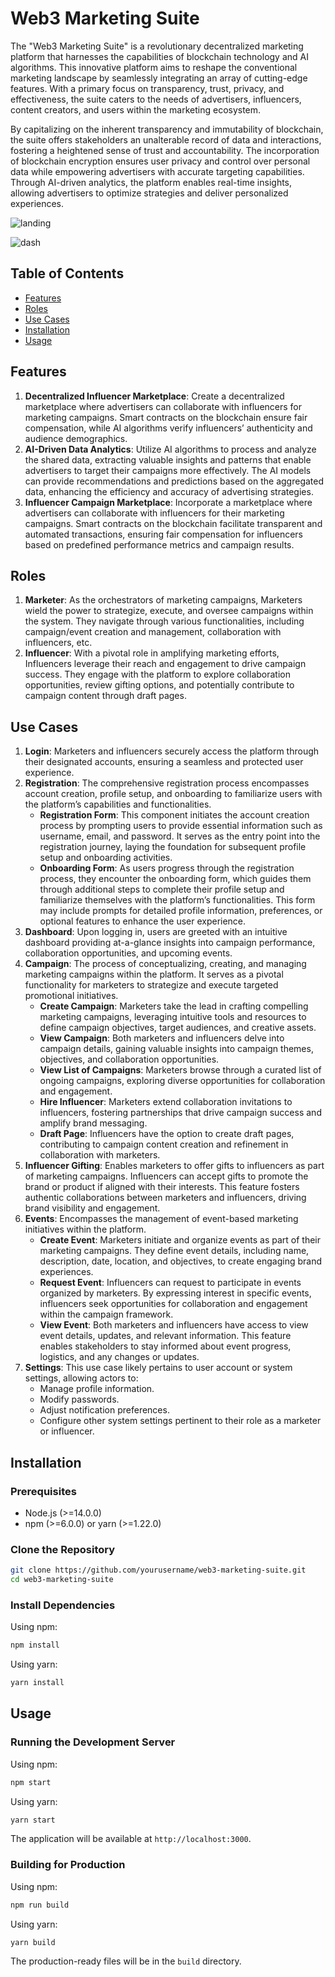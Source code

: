 
# Web3 Marketing Suite

The "Web3 Marketing Suite" is a revolutionary decentralized marketing platform that harnesses the capabilities of blockchain technology and AI algorithms. This innovative platform aims to reshape the conventional marketing landscape by seamlessly integrating an array of cutting-edge features. With a primary focus on transparency, trust, privacy, and effectiveness, the suite caters to the needs of advertisers, influencers, content creators, and users within the marketing ecosystem.


By capitalizing on the inherent transparency and immutability of blockchain, the suite offers stakeholders an unalterable record of data and interactions, fostering a heightened sense of trust and accountability. The incorporation of blockchain encryption ensures user privacy and control over personal data while empowering advertisers with accurate targeting capabilities. Through AI-driven analytics, the platform enables real-time insights, allowing advertisers to optimize strategies and deliver personalized experiences.

![landing](https://github.com/lisbangonsalves/Influverse/assets/87759764/568574fd-5875-48f7-ae7a-d8ff51b2eba9)

![dash](https://github.com/lisbangonsalves/Influverse/assets/87759764/6609afb2-0c27-4f40-a1d1-47aec1e5fd0f)
## Table of Contents
- [Features](#features)
- [Roles](#roles)
- [Use Cases](#use-cases)
- [Installation](#installation)
- [Usage](#usage)

## Features
1. **Decentralized Influencer Marketplace**: Create a decentralized marketplace where advertisers can collaborate with influencers for marketing campaigns. Smart contracts on the blockchain ensure fair compensation, while AI algorithms verify influencers’ authenticity and audience demographics.
2. **AI-Driven Data Analytics**: Utilize AI algorithms to process and analyze the shared data, extracting valuable insights and patterns that enable advertisers to target their campaigns more effectively. The AI models can provide recommendations and predictions based on the aggregated data, enhancing the efficiency and accuracy of advertising strategies.
3. **Influencer Campaign Marketplace**: Incorporate a marketplace where advertisers can collaborate with influencers for their marketing campaigns. Smart contracts on the blockchain facilitate transparent and automated transactions, ensuring fair compensation for influencers based on predefined performance metrics and campaign results.

## Roles
1. **Marketer**: As the orchestrators of marketing campaigns, Marketers wield the power to strategize, execute, and oversee campaigns within the system. They navigate through various functionalities, including campaign/event creation and management, collaboration with influencers, etc.
2. **Influencer**: With a pivotal role in amplifying marketing efforts, Influencers leverage their reach and engagement to drive campaign success. They engage with the platform to explore collaboration opportunities, review gifting options, and potentially contribute to campaign content through draft pages.

## Use Cases
1. **Login**: Marketers and influencers securely access the platform through their designated accounts, ensuring a seamless and protected user experience.
2. **Registration**: The comprehensive registration process encompasses account creation, profile setup, and onboarding to familiarize users with the platform’s capabilities and functionalities.
   - **Registration Form**: This component initiates the account creation process by prompting users to provide essential information such as username, email, and password. It serves as the entry point into the registration journey, laying the foundation for subsequent profile setup and onboarding activities.
   - **Onboarding Form**: As users progress through the registration process, they encounter the onboarding form, which guides them through additional steps to complete their profile setup and familiarize themselves with the platform’s functionalities. This form may include prompts for detailed profile information, preferences, or optional features to enhance the user experience.
3. **Dashboard**: Upon logging in, users are greeted with an intuitive dashboard providing at-a-glance insights into campaign performance, collaboration opportunities, and upcoming events.
4. **Campaign**: The process of conceptualizing, creating, and managing marketing campaigns within the platform. It serves as a pivotal functionality for marketers to strategize and execute targeted promotional initiatives.
   - **Create Campaign**: Marketers take the lead in crafting compelling marketing campaigns, leveraging intuitive tools and resources to define campaign objectives, target audiences, and creative assets.
   - **View Campaign**: Both marketers and influencers delve into campaign details, gaining valuable insights into campaign themes, objectives, and collaboration opportunities.
   - **View List of Campaigns**: Marketers browse through a curated list of ongoing campaigns, exploring diverse opportunities for collaboration and engagement.
   - **Hire Influencer**: Marketers extend collaboration invitations to influencers, fostering partnerships that drive campaign success and amplify brand messaging.
   - **Draft Page**: Influencers have the option to create draft pages, contributing to campaign content creation and refinement in collaboration with marketers.
5. **Influencer Gifting**: Enables marketers to offer gifts to influencers as part of marketing campaigns. Influencers can accept gifts to promote the brand or product if aligned with their interests. This feature fosters authentic collaborations between marketers and influencers, driving brand visibility and engagement.
6. **Events**: Encompasses the management of event-based marketing initiatives within the platform.
   - **Create Event**: Marketers initiate and organize events as part of their marketing campaigns. They define event details, including name, description, date, location, and objectives, to create engaging brand experiences.
   - **Request Event**: Influencers can request to participate in events organized by marketers. By expressing interest in specific events, influencers seek opportunities for collaboration and engagement within the campaign framework.
   - **View Event**: Both marketers and influencers have access to view event details, updates, and relevant information. This feature enables stakeholders to stay informed about event progress, logistics, and any changes or updates.
7. **Settings**: This use case likely pertains to user account or system settings, allowing actors to:
   - Manage profile information.
   - Modify passwords.
   - Adjust notification preferences.
   - Configure other system settings pertinent to their role as a marketer or influencer.

## Installation

### Prerequisites
- Node.js (>=14.0.0)
- npm (>=6.0.0) or yarn (>=1.22.0)

### Clone the Repository
```bash
git clone https://github.com/yourusername/web3-marketing-suite.git
cd web3-marketing-suite
```

### Install Dependencies
Using npm:
```bash
npm install
```

Using yarn:
```bash
yarn install
```

## Usage

### Running the Development Server
Using npm:
```bash
npm start
```

Using yarn:
```bash
yarn start
```

The application will be available at `http://localhost:3000`.

### Building for Production
Using npm:
```bash
npm run build
```

Using yarn:
```bash
yarn build
```

The production-ready files will be in the `build` directory.
